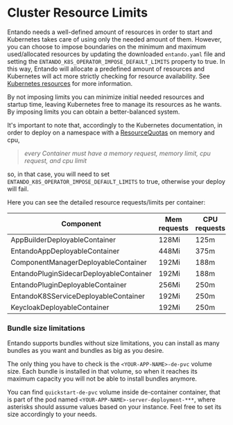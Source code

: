 # Cluster Resource Limits
Entando needs a well-defined amount of resources in order to start and Kubernetes takes care of using only the needed amount of them.
However, you can choose to impose boundaries on the minimum and maximum used/allocated resources by updating the downloaded `entando.yaml` file and setting the `ENTANDO_K8S_OPERATOR_IMPOSE_DEFAULT_LIMITS` property to true.
In this way, Entando will allocate a predefined amount of resources and Kubernetes will act more strictly checking for resource availability. See [Kubernetes resources](https://kubernetes.io/docs/concepts/configuration/manage-resources-containers/) for more information.

By not imposing limits you can minimize initial needed resources and startup time, leaving Kubernetes free to manage its resources as he wants.
By imposing limits you can obtain a better-balanced system.

It's important to note that, accordingly to the Kubernetes documentation, in order to deploy on a namespace with a 
[ResourceQuotas](https://kubernetes.io/docs/tasks/administer-cluster/manage-resources/quota-memory-cpu-namespace/#create-a-resourcequota) on memory and cpu, 

> *every Container must have a memory request, memory limit, cpu request, and cpu limit*

so, in that case, you will need to set `ENTANDO_K8S_OPERATOR_IMPOSE_DEFAULT_LIMITS` to true, otherwise your deploy will fail.

Here you can see the detailed resource requests/limits per container:

| Component                               | Mem requests | CPU requests | Mem limits  | CPU limits |
|-----------------------------------------|--------------|--------------|-------------|------------|
| AppBuilderDeployableContainer           |        128Mi |         125m |       512Mi |       500m |
| EntandoAppDeployableContainer           |        448Mi |         375m |      1792Mi |      1500m |
| ComponentManagerDeployableContainer     |        192Mi |         188m |       768Mi |       750m |  
| EntandoPluginSidecarDeployableContainer |        192Mi |         188m |       768Mi |       750m |
| EntandoPluginDeployableContainer        |        256Mi |         250m |      1024Mi |      1000m |
| EntandoK8SServiceDeployableContainer    |        192Mi |         250m |       768Mi |      1000m |
| KeycloakDeployableContainer             |        192Mi |         250m |       768Mi |      1000m |

### Bundle size limitations

Entando supports bundles without size limitations, you can install as many bundles as you want and bundles as big as you desire.

The only thing you have to check is the `<YOUR-APP-NAME>-de-pvc` volume size. Each bundle is installed in that volume, so when it reaches its maximum capacity you will not be able to install bundles anymore.

You can find `quickstart-de-pvc` volume inside de-container container, that is part of the pod named `<YOUR-APP-NAME>-server-deployment-***`, where asterisks should assume values based on your instance.
Feel free to set its size accordingly to your needs.